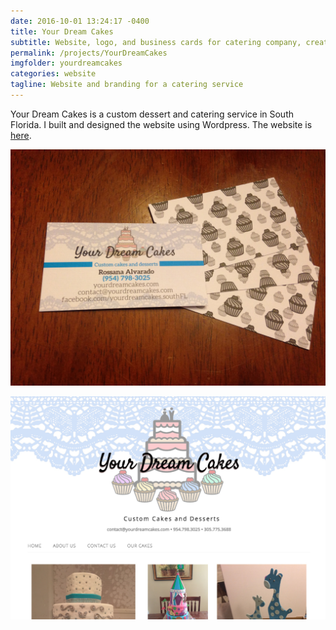 ```yaml
---
date: 2016-10-01 13:24:17 -0400
title: Your Dream Cakes
subtitle: Website, logo, and business cards for catering company, created 2015
permalink: /projects/YourDreamCakes
imgfolder: yourdreamcakes
categories: website
tagline: Website and branding for a catering service
---
```

Your Dream Cakes is a custom dessert and catering service in South Florida. I built and designed the website using Wordpress. The website is [here](http://yourdreamcakes.com). 

![Website](../../img/yourdreamcakes/2-business-cards.JPG)

![Business cards](../../img/yourdreamcakes/1-website-image.jpg)

[link]: http://yourdreamcakes.com

[cards]: ../../img/yourdreamcakes/1-website-image.jpg 
[site]: ../../img/yourdreamcakes/2-business-cards.JPG